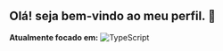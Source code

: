 ## Olá! seja bem-vindo ao meu perfil. 👋

**Atualmente focado em:**
![TypeScript](https://img.shields.io/badge/-TypeScript-3178C6?style=flat&logo=typescript&logoColor=white)
